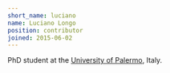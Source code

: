 ```yaml
---
short_name: luciano
name: Luciano Longo
position: contributor
joined: 2015-06-02
---
```

PhD student at the [University of Palermo](http://www.unipa.it/), Italy.
